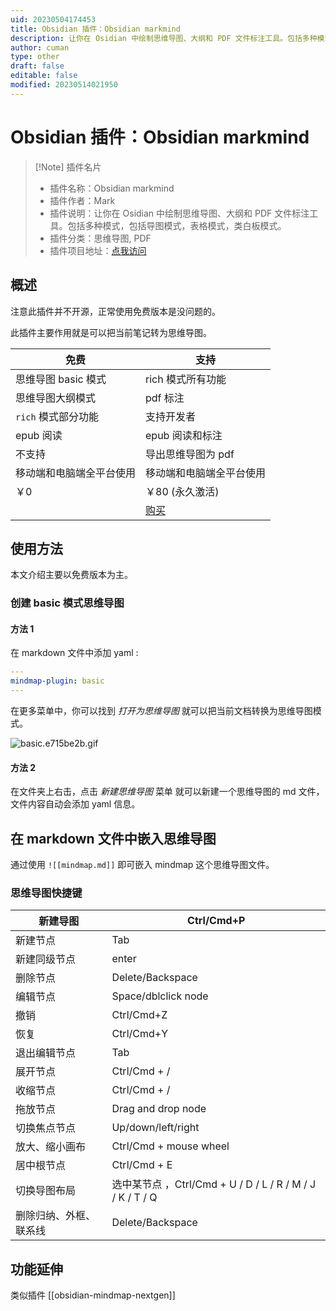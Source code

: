 ```yaml
---
uid: 20230504174453
title: Obsidian 插件：Obsidian markmind
description: 让你在 Osidian 中绘制思维导图、大纲和 PDF 文件标注工具。包括多种模式，包括导图模式，表格模式，类白板模式。
author: cuman
type: other
draft: false
editable: false
modified: 20230514021950
---
```


# Obsidian 插件：Obsidian markmind

> [!Note] 插件名片
> - 插件名称：Obsidian markmind
> - 插件作者：Mark
> - 插件说明：让你在 Osidian 中绘制思维导图、大纲和 PDF 文件标注工具。包括多种模式，包括导图模式，表格模式，类白板模式。
> - 插件分类：思维导图, PDF
> - 插件项目地址：[点我访问](https://github.com/MarkMindCkm/obsidian-markmind)

## 概述

注意此插件并不开源，正常使用免费版本是没问题的。

此插件主要作用就是可以把当前笔记转为思维导图。

| 免费| 支持|
| -------------------- | ------------------------------- |
|  思维导图 basic 模式 |  rich 模式所有功能       |
|  思维导图大纲模式                                    |   pdf 标注                  |
|   `rich` 模式部分功能         |          支持开发者                                      |
|  epub 阅读                                    |   epub 阅读和标注                  |
|  不支持                                    |   导出思维导图为 pdf                      |
|   移动端和电脑端全平台使用        |          移动端和电脑端全平台使用                                      |
|    ￥0         |      ￥80   (永久激活)                                    |
|           |       [购买](https://www.markmind.net/cn)                                        |

## 使用方法

本文介绍主要以免费版本为主。

### 创建 basic 模式思维导图

#### 方法 1

在 markdown 文件中添加 yaml :

 ```yaml
 --- 
mindmap-plugin: basic 
 ---
 ```

在更多菜单中，你可以找到 _打开为思维导图_ 就可以把当前文档转换为思维导图模式。

![basic.e715be2b.gif](https://cdn.pkmer.cn/images/202305041751327.gif!pkmer)

#### 方法 2

在文件夹上右击，点击 _新建思维导图_ 菜单 就可以新建一个思维导图的 md 文件，文件内容自动会添加 yaml 信息。

## 在 markdown 文件中嵌入思维导图

通过使用 `![[mindmap.md]]` 即可嵌入 mindmap 这个思维导图文件。

### 思维导图快捷键

| 新建导图               | Ctrl/Cmd+P                                                |
| ---------------------- | --------------------------------------------------------- |
| 新建节点               | Tab                                                       |
| 新建同级节点           | enter                                                     |
| 删除节点               | Delete/Backspace                                          |
| 编辑节点               | Space/dblclick node                                       |
| 撤销                   | Ctrl/Cmd+Z                                                |
| 恢复                   | Ctrl/Cmd+Y                                                |
| 退出编辑节点           | Tab                                                       |
| 展开节点               | Ctrl/Cmd + /                                              |
| 收缩节点               | Ctrl/Cmd + /                                              |
| 拖放节点               | Drag and drop node                                        |
| 切换焦点节点           | Up/down/left/right                                        |
| 放大、缩小画布         | Ctrl/Cmd + mouse wheel                                    |
| 居中根节点             | Ctrl/Cmd + E                                              |
| 切换导图布局           | 选中某节点 ，Ctrl/Cmd + U / D / L / R / M / J / K / T / Q |
| 删除归纳、外框、联系线 | Delete/Backspace                                          |

## 功能延伸

类似插件 [[obsidian-mindmap-nextgen]]